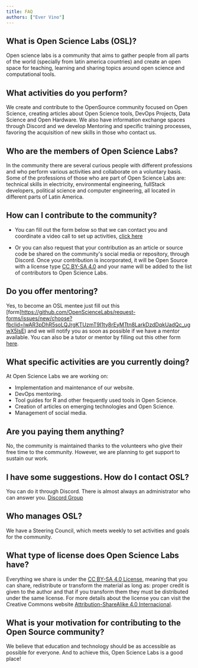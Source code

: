 ```yaml
---
title: FAQ
authors: ["Ever Vino"]
---
```


## What is Open Science Labs (OSL)?

Open science labs is a community that aims to gather people from all
parts of the world (specially from latin america countries) and create an
open space for teaching, learning and sharing topics around open science
and computational tools.

## What activities do you perform?

We create and contribute to the OpenSource community focused on Open
Science, creating articles about Open Science tools, DevOps Projects,
Data Science and Open Hardware. We also have information exchange spaces
through Discord and we develop Mentoring and specific training
processes, favoring the acquisition of new skills in those who contact
us.


## Who are the members of Open Science Labs?

In the community there are several curious people with different
professions and who perform various activities and collaborate on a
voluntary basis. Some of the professions of those who are part of Open
Science Labs are: technical skills in electricity, environmental
engineering, fullStack developers, political science and computer
engineering, all located in different parts of Latin America.


## How can I contribute to the community?

* You can fill out the form below so that we can contact you and
  coordinate a video call to set up activities,  [click
  here](https://github.com/OpenScienceLabs/request-forms/issues/new/choose?fbclid=IwAR3pDhR5soLQJrgKTUzmT9I1ty8rEyMTtn8LarkDzdDqkUadQc_ugwX5IsE)

* Or you can also request that your contribution as an article or source
  code be shared on the community's social media or repository,
  through Discord. Once your contribution is incorporated, it will be
  Open Source with a license type [CC BY-SA 4.0](https://creativecommons.org/licenses/by-sa/4.0/) and your name
  will be added to the list of contributors to Open Science Labs.


## Do you offer mentoring?

Yes, to become an OSL mentee just fill out this
[form]https://github.com/OpenScienceLabs/request-forms/issues/new/choose?fbclid=IwAR3pDhR5soLQJrgKTUzmT9I1ty8rEyMTtn8LarkDzdDqkUadQc_ugwX5IsE)
and we will notify you as soon as possible if we have a mentor
available. You can also be a tutor or mentor by filling out this other
form
[here](https://github.com/OpenScienceLabs/request-forms/issues/new/choose?fbclid=IwAR3pDhR5soLQJrgKTUzmT9I1ty8rEyMTtn8LarkDzdDqkUadQc_ugwX5IsE).


## What specific activities are you currently doing?

At Open Science Labs we are working on:

* Implementation and maintenance of our website.
* DevOps mentoring.
* Tool guides for R and other frequently used tools in Open Science.
* Creation of articles on emerging technologies and Open Science.
* Management of social media.

## Are you paying them anything?

No, the community is maintained thanks to the volunteers who give their
free time to the community. However, we are planning to get support to
sustain our work.

## I have some suggestions. How do I contact OSL?

You can do it through Discord. There is almost always an administrator
who can answer you. [Discord Group](https://opensciencelabs.org/discord)

## Who manages OSL?

We have a Steering Council, which meets weekly to set activities and
goals for the community.


## What type of license does Open Science Labs have?

Everything we share is under the [CC BY-SA 4.0
License](https://creativecommons.org/licenses/by-sa/4.0/), meaning that
you can share, redistribute or transform the material as long as: proper
credit is given to the author and that if you transform them they must
be distributed under the same license. For more details about the
license you can visit the Creative Commons website
[Attribution-ShareAlike 4.0
Internacional](https://creativecommons.org/licenses/by-sa/4.0/).

## What is your motivation for contributing to the Open Source community?

We believe that education and technology should be as accessible as
possible for everyone. And to achieve this, Open Science Labs is a good
place!
